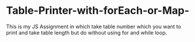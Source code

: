 # Table-Printer-with-forEach-or-Map-
This is my JS Assignment in which take table number which you want to print and take table length but do without using for and while loop.
